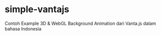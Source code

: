 # simple-vantajs
Contoh Example 3D &amp; WebGL Background Animation dari Vanta.js dalam bahasa Indonesia
